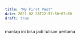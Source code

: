 ```yaml
---
title: "My First Post"
date: 2021-02-28T22:57:56+07:00
draft: true
---
```




mantap ini bisa jadi tulisan pertama
